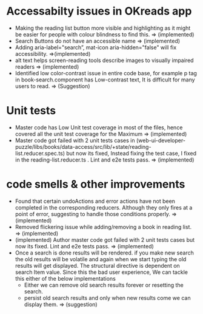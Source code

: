 # Accessabilty issues in OKreads app

* Making the reading list button more visible and highlighting as it might be easier for people with colour blindness to find this. => (implemented)
* Search Buttons do not have an accessible name => (implemented)
* Adding aria-label="search”, mat-icon aria-hidden="false" will fix accessibility. =>(implemented)
* alt text helps screen-reading tools describe images to visually impaired readers => (implemented) 
* Identified low color-contrast issue in entire code base, for example p tag in book-search.component has Low-contrast text, It is difficult for many users to read. => (Suggestion)


# Unit tests

* Master code has Low Unit test coverage in most of the files, hence covered all the unit test coverage for the Maximum   => (implemented)
* Master code got failed with 2 unit tests cases in (web-ui-developer-puzzle/libs/books/data-access/src/lib/+state/reading-list.reducer.spec.ts) but now its fixed, Instead fixing the test case, I fixed in the reading-list.reducer.ts   . Lint and e2e tests pass. => (implemented)

# code smells & other improvements

*  Found that certain undoActions and error actions have not been completed in the corresponding reducers. Although they only fires at a point of error, suggesting to handle those  conditions properly. => (implemented)
*  Removed flickering issue while adding/removing a book in reading list. => (implemented)
* (implemented) Author master code got failed with 2 unit tests cases but now its fixed. Lint and e2e tests pass. => (implemented)
*  Once a search is done results will be rendered. if you make new search the old results will be volatile and again when we start typing the old results will get displayed. The structural directive is dependent on search Item value. Since this the bad user experience, We can tackle this either of the below implementations
    * Either we can remove old search results forever or resetting the search.
    * persist old search results and only when new results come we can display them. => (suggestion)
